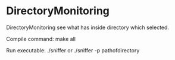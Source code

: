 # DirectoryMonitoring

DirectoryMonitoring see what has inside directory which selected.

Compile command: make all

Run executable: ./sniffer or ./sniffer -p pathofdirectory
